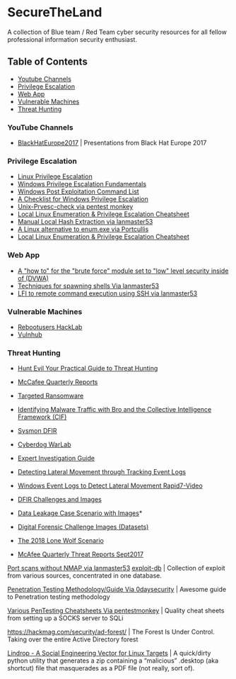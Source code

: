 # SecureTheLand

A collection of Blue team / Red Team cyber security resources for all fellow professional information security enthusiast.


## Table of Contents
 * [Youtube Channels](#youtube-channels)
 * [Privilege Escalation](#privilege-escalation)
 * [Web App](#web-app) 
 * [Vulnerable Machines](#vulnerable-machines)
 * [Threat Hunting](#threat-hunting)

### YouTube Channels

* [BlackHatEurope2017](https://www.youtube.com/playlist?list=PLH15HpR5qRsXtpLirwYHPWyqcEFPbr-uB) | Presentations from Black Hat Europe 2017

### Privilege Escalation

* [Linux Privilege Escalation](https://blog.g0tmi1k.com/2011/08/basic-linux-privilege-escalation)
* [Windows Privilege Escalation Fundamentals](http://www.fuzzysecurity.com/tutorials/16.html)
* [Windows Post Exploitation Command List](http://tim3warri0r.blogspot.com/)
* [A Checklist for Windows Privilege Escalation](https://github.com/netbiosX/Checklists/blob/master/Windows-Privilege-Escalation.md)
* [Unix-Prvesc-check via pentest monkey](http://pentestmonkey.net/tools/audit/unix-privesc-check)
* [Local Linux Enumeration & Privilege Escalation Cheatsheet](https://www.rebootuser.com/?p=1623)
* [Manual Local Hash Extraction via lanmaster53](https://www.lanmaster53.com/2013/05/24/manual-local-hash-extraction/)
* [A Linux alternative to enum.exe via Portcullis](https://labs.portcullis.co.uk/tools/enum4linux/)
* [Local Linux Enumeration & Privilege Escalation Cheatsheet](https://www.rebootuser.com/?p=1623)

### Web App

* [A "how to" for the "brute force" module set to "low" level security inside of (DVWA)](https://blog.g0tmi1k.com/dvwa/bruteforce-low/)
* [Techniques for spawning shells Via lanmaster53](https://www.lanmaster53.com/2011/05/7-linux-shells-using-built-in-tools/)
* [LFI to remote command execution using SSH via lanmaster53](https://www.lanmaster53.com/2011/05/09/local-file-inclusion-to-remote-command-execution-using-ssh/)


### Vulnerable Machines

* [Rebootusers HackLab](https://www.rebootuser.com/?page_id=1041)
* [Vulnhub](https://www.vulnhub.com/)

### Threat Hunting

* [Hunt Evil Your Practical Guide to Threat Hunting](https://sqrrl.com/media/Your-Practical-Guide-to-Threat-Hunting.pdf)
* [McCafee Quarterly Reports](https://www.mcafee.com/enterprise/en-us/assets/reports/rp-quarterly-threats-sept-2017.pdf)
* [Targeted Ransomware](https://www.mcafee.com/enterprise/en-us/assets/reports/rp-targeted-ransomware.pdf)
* [Identifying Malware Traffic with Bro and the Collective Intelligence Framework (CIF)](http://blog.opensecurityresearch.com/2014/03/identifying-malware-traffic-with-bro.html)
* [Sysmon DFIR](https://github.com/MHaggis/sysmon-dfir)
* [Cyberdog WarLab](https://cyberwardog.blogspot.com/)
* [Expert Investigation Guide](https://github.com/Foundstone/ExpertInvestigationGuides/tree/master/ThreatHunting)
* [Detecting Lateral Movement through Tracking Event Logs](https://blog.jpcert.or.jp/2017/06/1-ae0d.html)
* [Windows Event Logs to Detect Lateral Movement Rapid7-Video](https://www.rapid7.com/resources/using-windows-event-logs-to-detect-lateral-movement/)
* [DFIR Challenges and Images](https://www.dfir.training/tools/test-images-and-challenges)
* [Data Leakage Case Scenario with Images](https://www.cfreds.nist.gov/data_leakage_case/data-leakage-case.html)* 
* [Digital Forensic Challenge Images (Datasets)](https://www.ashemery.com/dfir.html)
* [The 2018 Lone Wolf Scenario](https://digitalcorpora.org/corpora/scenarios/2018-lone-wolf-scenario)

* [McAfee Quarterly Threat Reports Sept2017](https://www.mcafee.com/enterprise/en-us/assets/reports/rp-quarterly-threats-sept-2017.pdf)

[Port scans without NMAP via lanmaster53](https://www.lanmaster53.com/2010/04/16/no-nmap-no-permissions-no-problem/)
[exploit-db](https://www.exploit-db.com/) | Collection of exploit from various sources, concentrated in one database.

[Penetration Testing Methodology/Guide Via 0daysecurity](http://www.0daysecurity.com/pentest.html) | Awesome guide to Penetration testing methodology

[Various PenTesting Cheatsheets Via pentestmonkey](http://pentestmonkey.net/category/cheat-sheet) | Quality cheat sheets from setting up a SOCKS server to SQLi


https://hackmag.com/security/ad-forest/ | The Forest Is Under Control. Taking over the entire Active Directory forest

[Lindrop - A Social Engineering Vector for Linux Targets](https://www.obscurechannel.com/x42/lindrop.html) | A quick/dirty python utility that generates a zip containing a “malicious” .desktop (aka shortcut) file that masquerades as a PDF file (not really, sort of).
